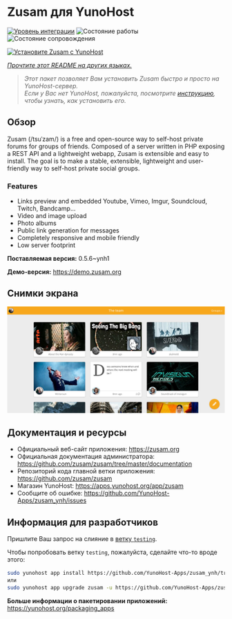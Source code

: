 <!--
Важно: этот README был автоматически сгенерирован <https://github.com/YunoHost/apps/tree/master/tools/readme_generator>
Он НЕ ДОЛЖЕН редактироваться вручную.
-->

# Zusam для YunoHost

[![Уровень интеграции](https://dash.yunohost.org/integration/zusam.svg)](https://ci-apps.yunohost.org/ci/apps/zusam/) ![Состояние работы](https://ci-apps.yunohost.org/ci/badges/zusam.status.svg) ![Состояние сопровождения](https://ci-apps.yunohost.org/ci/badges/zusam.maintain.svg)

[![Установите Zusam с YunoHost](https://install-app.yunohost.org/install-with-yunohost.svg)](https://install-app.yunohost.org/?app=zusam)

*[Прочтите этот README на других языках.](./ALL_README.md)*

> *Этот пакет позволяет Вам установить Zusam быстро и просто на YunoHost-сервер.*  
> *Если у Вас нет YunoHost, пожалуйста, посмотрите [инструкцию](https://yunohost.org/install), чтобы узнать, как установить его.*

## Обзор

Zusam (/tsuˈzam/) is a free and open-source way to self-host private forums for groups of friends. Composed of a server written in PHP exposing a REST API and a lightweight webapp, Zusam is extensible and easy to install.
The goal is to make a stable, extensible, lightweight and user-friendly way to self-host private social groups.

### Features

- Links preview and embedded Youtube, Vimeo, Imgur, Soundcloud, Twitch, Bandcamp...
- Video and image upload
- Photo albums
- Public link generation for messages
- Completely responsive and mobile friendly
- Low server footprint


**Поставляемая версия:** 0.5.6~ynh1

**Демо-версия:** <https://demo.zusam.org>

## Снимки экрана

![Снимок экрана Zusam](./doc/screenshots/screenshot.jpg)

## Документация и ресурсы

- Официальный веб-сайт приложения: <https://zusam.org>
- Официальная документация администратора: <https://github.com/zusam/zusam/tree/master/documentation>
- Репозиторий кода главной ветки приложения: <https://github.com/zusam/zusam>
- Магазин YunoHost: <https://apps.yunohost.org/app/zusam>
- Сообщите об ошибке: <https://github.com/YunoHost-Apps/zusam_ynh/issues>

## Информация для разработчиков

Пришлите Ваш запрос на слияние в [ветку `testing`](https://github.com/YunoHost-Apps/zusam_ynh/tree/testing).

Чтобы попробовать ветку `testing`, пожалуйста, сделайте что-то вроде этого:

```bash
sudo yunohost app install https://github.com/YunoHost-Apps/zusam_ynh/tree/testing --debug
или
sudo yunohost app upgrade zusam -u https://github.com/YunoHost-Apps/zusam_ynh/tree/testing --debug
```

**Больше информации о пакетировании приложений:** <https://yunohost.org/packaging_apps>
